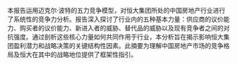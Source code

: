 本报告运用迈克尔·波特的五力竞争模型，对恒大集团所处的中国房地产行业进行了系统性的竞争力分析。报告深入探讨了行业内的五种基本力量：供应商的议价能力、购买者的议价能力、新进入者的威胁、替代品的威胁以及现有竞争者之间的对抗强度。通过剖析这些核心力量如何共同作用于行业，本分析旨在揭示影响恒大集团盈利潜力和战略决策的关键结构性因素。此摘要为理解中国房地产市场的竞争格局及恒大在其中的战略地位提供了框架性指引。 
